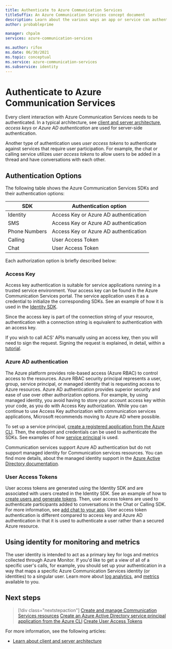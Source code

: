 ```yaml
---
title: Authenticate to Azure Communication Services
titleSuffix: An Azure Communication Services concept document
description: Learn about the various ways an app or service can authenticate to Communication Services.
author: probableprime

manager: chpalm
services: azure-communication-services

ms.author: rifox
ms.date: 06/30/2021
ms.topic: conceptual
ms.service: azure-communication-services
ms.subservice: identity
---
```


# Authenticate to Azure Communication Services

Every client interaction with Azure Communication Services needs to be authenticated. In a typical architecture, see [client and server architecture](./client-and-server-architecture.md), *access keys* or *Azure AD authentication* are used for server-side authentication.

Another type of authentication uses *user access tokens* to authenticate against services that require user participation. For example, the chat or calling service utilizes *user access tokens* to allow users to be added in a thread and have conversations with each other.

## Authentication Options

The following table shows the Azure Communication Services SDKs and their authentication options:

| SDK    | Authentication option                               |
| ----------------- | ----------------------------------------------------|
| Identity          | Access Key or Azure AD authentication               |
| SMS               | Access Key or Azure AD authentication               |
| Phone Numbers     | Access Key or Azure AD authentication               |
| Calling           | User Access Token                                   |
| Chat              | User Access Token                                   |

Each authorization option is briefly described below:

### Access Key

Access key authentication is suitable for service applications running in a trusted service environment. Your access key can be found in the Azure Communication Services portal. The service application uses it as a credential to initialize the corresponding SDKs. See an example of how it is used in the [Identity SDK](../quickstarts/access-tokens.md). 

Since the access key is part of the connection string of your resource, authentication with a connection string is equivalent to authentication with an access key.

If you wish to call ACS' APIs manually using an access key, then you will need to sign the request. Signing the request is explained, in detail, within a [tutorial](../tutorials/hmac-header-tutorial.md).

### Azure AD authentication

The Azure platform provides role-based access (Azure RBAC) to control access to the resources. Azure RBAC security principal represents a user, group, service principal, or managed identity that is requesting access to Azure resources. Azure AD authentication provides superior security and ease of use over other authorization options. For example, by using managed identity, you avoid having to store your account access key within your code, as you do with Access Key authorization. While you can continue to use Access Key authorization with communication services applications, Microsoft recommends moving to Azure AD where possible. 

To set up a service principal, [create a registered application from the Azure CLI](../quickstarts/identity/service-principal-from-cli.md). Then, the endpoint and credentials can be used to authenticate the SDKs. See examples of how [service principal](../quickstarts/identity/service-principal.md) is used.

Communication services support Azure AD authentication but do not support managed identity for Communication services resources. You can find more details, about the managed identity support in the [Azure Active Directory documentation](../../active-directory/managed-identities-azure-resources/services-support-managed-identities.md).

### User Access Tokens

User access tokens are generated using the Identity SDK and are associated with users created in the Identity SDK. See an example of how to [create users and generate tokens](../quickstarts/access-tokens.md). Then, user access tokens are used to authenticate participants added to conversations in the Chat or Calling SDK. For more information, see [add chat to your app](../quickstarts/chat/get-started.md). User access token authentication is different compared to access key and Azure AD authentication in that it is used to authenticate a user rather than a secured Azure resource.

## Using identity for monitoring and metrics

The user identity is intended to act as a primary key for logs and metrics collected through Azure Monitor. If you'd like to get a view of all of a specific user's calls, for example, you should set up your authentication in a way that maps a specific Azure Communication Services identity (or identities) to a singular user. Learn more about [log analytics](../concepts/analytics/log-analytics.md), and [metrics](../concepts/metrics.md) available to you.

## Next steps

> [!div class="nextstepaction"]
> [Create and manage Communication Services resources](../quickstarts/create-communication-resource.md)
> [Create an Azure Active Directory service principal application from the Azure CLI](../quickstarts/identity/service-principal-from-cli.md)
> [Create User Access Tokens](../quickstarts/access-tokens.md)

For more information, see the following articles:
- [Learn about client and server architecture](../concepts/client-and-server-architecture.md)